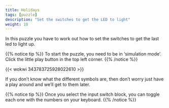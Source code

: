 ```yaml
---
title: Holidays
tags: [puzzle]
description: "Set the switches to get the LED to light"
weight: 10
---
```


In this puzzle you have to work out how to set the switches to get the last led to light up.  

{{% notice tip %}}
To start the puzzle, you need to be in ‘simulation mode’. Click the little play button in the top left corner.
{{% /notice %}}

{{< wokwi 343783725928022610 >}}

If you don’t know what the different symbols are, then don’t worry just have a play around and we’ll get to them later.

{{% notice tip %}}
Once you select the input switch block, you can toggle each one with the numbers on your keyboard.
{{% /notice %}}
